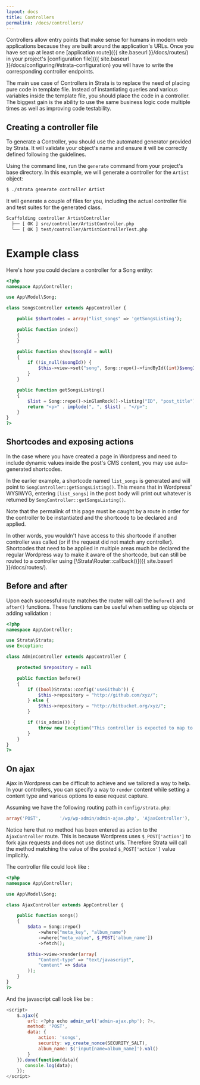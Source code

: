 ```yaml
---
layout: docs
title: Controllers
permalink: /docs/controllers/
---
```


Controllers allow entry points that make sense for humans in modern web applications because they are built around the application's URLs. Once you have set up at least one [application route]({{ site.baseurl }}/docs/routes/) in your project's [configuration file]({{ site.baseurl }}/docs/configuring/#strata-configuration) you will have to write the corresponding controller endpoints.

The main use case of Controllers in Strata is to replace the need of placing pure code in template file. Instead of instantiating queries and various variables inside the template file, you should place the code in a controller. The biggest gain is the ability to use the same business logic code multiple times as well as improving code testability.

## Creating a controller file

To generate a Controller, you should use the automated generator provided by Strata. It will validate your object's name and ensure it will be correctly defined following the guidelines.

Using the command line, run the `generate` command from your project's base directory. In this example, we will generate a controller for the `Artist` object:

~~~ bash
$ ./strata generate controller Artist
~~~

It will generate a couple of files for you, including the actual controller file and test suites for the generated class.

~~~ sh
Scaffolding controller ArtistController
  ├── [ OK ] src/controller/ArtistController.php
  └── [ OK ] test/controller/ArtistControllerTest.php
~~~

# Example class

Here's how you could declare a controller for a Song entity:

~~~ php
<?php
namespace App\Controller;

use App\Model\Song;

class SongsController extends AppController {

    public $shortcodes = array("list_songs" => 'getSongsListing');

    public function index()
    {
    }

    public function show($songId = null)
    {
        if (!is_null($songId)) {
            $this->view->set("song", Song::repo()->findById((int)$songId));
        }
    }

    public function getSongsListing()
    {
        $list = Song::repo()->inGlamRock()->listing("ID", "post_title");
        return "<p>" . implode(", ", $list) . "</p>";
    }
}
?>
~~~

## Shortcodes and exposing actions

In the case where you have created a page in Wordpress and need to include dynamic values inside the post's CMS content, you may use auto-generated shortcodes.

In the earlier example, a shortcode named `list_songs` is generated and will point to `SongController::getSongsListing()`. This means that in Wordpress' WYSIWYG, entering `[list_songs]` in the post body will print out whatever is returned by `SongController::getSongsListing()`.

Note that the permalink of this page must be caught by a route in order for the controller to be instantiated and the shortcode to be declared and applied.

In other words, you wouldn't have access to this shortcode if another controller was called (or if the request did not match any controller). Shortcodes that need to be applied in multiple areas much be declared the regular Wordpress way to make it aware of the shortcode, but can still be routed to a controller using [\Strata\Router::callback()]({{ site.baserl }}/docs/routes/).


## Before and after

Upon each successful route matches the router will call the `before()` and `after()` functions. These functions can be useful when setting up objects or adding validation :

~~~ php
<?php
namespace App\Controller;

use Strata\Strata;
use Exception;

class AdminController extends AppController {

    protected $repository = null

    public function before()
    {
        if ((bool)Strata::config('useGithub')) {
            $this->repository = "http://github.com/xyz/";
        } else {
            $this->repository = "http://bitbucket.org/xyz/";
        }

        if (!is_admin()) {
            throw new Exception("This controller is expected to map to the admin.");
        }
    }
}
?>
~~~

## On ajax

Ajax in Wordpress can be difficult to achieve and we tailored a way to help. In your controllers, you can specify a way to `render` content while setting a content type and various options to ease request capture.

Assuming we have the following routing path in `config/strata.php`:

~~~ php
array('POST',       '/wp/wp-admin/admin-ajax.php', 'AjaxController'),
~~~

Notice here that no method has been entered as action to the `AjaxController` route. This is because Wordpress uses `$_POST['action']` to fork ajax requests and does not use distinct urls. Therefore Strata will call the method matching the value of the posted `$_POST['action']` value implicitly.

The controller file could look like :

~~~ php
<?php
namespace App\Controller;

use App\Model\Song;

class AjaxController extends AppController {

    public function songs()
    {
        $data = Song::repo()
            ->where("meta_key", "album_name")
            ->where("meta_value", $_POST['album_name'])
            ->fetch();

        $this->view->render(array(
            "Content-type" => "text/javascript",
            "content" => $data
        ));
    }
}
?>
~~~

And the javascript call look like be :

~~~ js
<script>
    $.ajax({
        url: <?php echo admin_url('admin-ajax.php'); ?>,
        method: 'POST',
        data: {
            action: 'songs',
            security: wp_create_nonce(SECURITY_SALT),
            album_name: $('input[name=album_name]').val()
        }
    }).done(function(data){
       console.log(data);
    });
</script>
~~~
